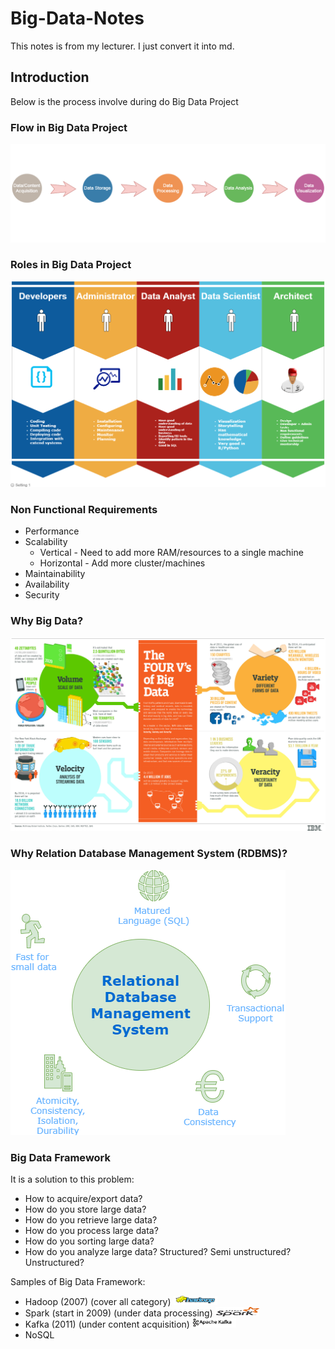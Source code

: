 # Big-Data-Notes

This notes is from my lecturer. I just convert it into md.

## Introduction

Below is the process involve during do Big Data Project

### Flow in Big Data Project

![Big Data Flow](https://github.com/ariffyasri/Big-Data-Notes/blob/master/img/data-flow.png)

### Roles in Big Data Project

![Roles Big Data](https://github.com/ariffyasri/Big-Data-Notes/blob/master/img/roles-big-data.png)

### Non Functional Requirements

- Performance
- Scalability
  -  Vertical  - Need to add more RAM/resources to a single machine
  -  Horizontal - Add more cluster/machines
- Maintainability
- Availability
- Security

### Why Big Data?

!['4Vs of Big Data'](https://github.com/ariffyasri/Big-Data-Notes/blob/master/img/4-Vs-of-big-data.jpg)

### Why Relation Database Management System (RDBMS)?

!['RDBMS'](https://github.com/ariffyasri/Big-Data-Notes/blob/master/img/rdbms.png)

### Big Data Framework

It is a solution to this problem:

- How to acquire/export data?
- How do you store large data?
- How do you retrieve large data?
- How do you process large data?
- How do you sorting large data?
- How do you analyze large data? Structured? Semi unstructured? Unstructured?

Samples of Big Data Framework:

- Hadoop (2007) (cover all category) <img src="https://github.com/ariffyasri/Big-Data-Notes/blob/master/img/hadoop.png" alt="Hadoop" width="70" height="15"/>
- Spark (start in 2009) (under data processing) <img src="https://github.com/ariffyasri/Big-Data-Notes/blob/master/img/spark.png" alt="Spark" width="70" height="15"/>
- Kafka (2011) (under content acquisition) <img src="https://github.com/ariffyasri/Big-Data-Notes/blob/master/img/apache-kafka.png" alt="Kafka" width="70" height="15"/>
- NoSQL 





